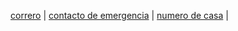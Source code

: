 [correro](./correo.md) | [contacto de emergencia](./contactodeemergencia.md) | [numero de casa](./numerodecasa.md) |
